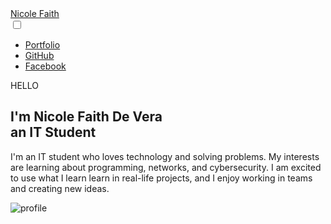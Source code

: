 <!DOCTYPE html>
<html lang="en">
<head>
    <meta charset="UTF-8">
    <meta http-equiv="X-UA-Compatible" content="IE=edge">
    <meta name="viewport" content="width=device-width, initial-scale=1.0">
    <link
    href="https://cdn.jsdelivr.net/npm/remixicon@4.3.0/fonts/remixicon.css"
    rel="stylesheet"
/>
    <link rel="stylesheet" href="design.css">
    <title>GitHub Profile</title>
</head>
<body>
    <nav>
        <div class="nav__content">
        <div class="logo"><a href="#">Nicole Faith</a></div>
        <label for="check" class="checkbox">
            <i class="ri-menu-line"></i>
        </label>
        <input type="checkbox" name="check" id="check">
        <ul>
            <li><a href="#"><a href="file:///C:/Users/phoen/Downloads/NicoleFaith_DeVera_SCV.pdf">Portfolio</a></a></li>
            <li><a href="#"><a href="https://github.com/NicoleFaith">GitHub</a></a></li>
            <li><a href="#"><a href="https://www.facebook.com/nicole.faith.dv">Facebook</a></a></li>
        </ul>
      </div>
    </div>
     </nav>
     <section class="section">
        <div class="section__container">
             <div class="content">
                <p class="subtitle">HELLO</p>
                <h1 class="title">
                    I'm <span>Nicole Faith De Vera<br>an</span> IT Student
                </h1>
                <p class="desciption">
                    I'm an IT student who loves technology and solving problems. My interests are learning 
                    about programming, networks, and cybersecurity. I am excited to use what I learn learn 
                    in real-life projects, and I enjoy working in teams and creating new ideas.
                </p>
             </div>
             <div class="image">
                <img src="C:\Users\phoen\Downloads\SchoolPIC.jpg" alt="profile">
             </div>
        </div>
        </div>
     </section>
</body>
</html>
